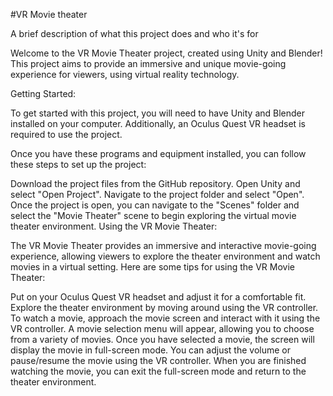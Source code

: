
#VR Movie theater

A brief description of what this project does and who it's for

Welcome to the VR Movie Theater project, created using Unity and Blender! This project aims to provide an immersive and unique movie-going experience for viewers, using virtual reality technology.

Getting Started:

To get started with this project, you will need to have Unity and Blender installed on your computer. Additionally, an Oculus Quest VR headset is required to use the project.

Once you have these programs and equipment installed, you can follow these steps to set up the project:

Download the project files from the GitHub repository.
Open Unity and select "Open Project". Navigate to the project folder and select "Open".
Once the project is open, you can navigate to the "Scenes" folder and select the "Movie Theater" scene to begin exploring the virtual movie theater environment.
Using the VR Movie Theater:

The VR Movie Theater provides an immersive and interactive movie-going experience, allowing viewers to explore the theater environment and watch movies in a virtual setting. Here are some tips for using the VR Movie Theater:

Put on your Oculus Quest VR headset and adjust it for a comfortable fit.
Explore the theater environment by moving around using the VR controller.
To watch a movie, approach the movie screen and interact with it using the VR controller. A movie selection menu will appear, allowing you to choose from a variety of movies.
Once you have selected a movie, the screen will display the movie in full-screen mode. You can adjust the volume or pause/resume the movie using the VR controller.
When you are finished watching the movie, you can exit the full-screen mode and return to the theater environment.